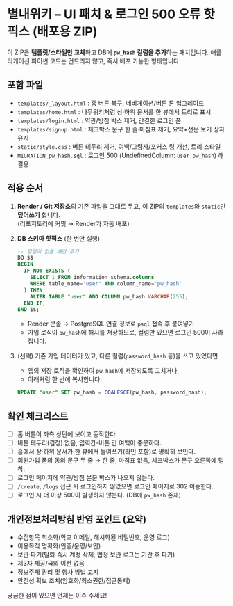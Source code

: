 # 별내위키 – UI 패치 & 로그인 500 오류 핫픽스 (배포용 ZIP)

이 ZIP은 **템플릿/스타일만 교체**하고 DB에 **`pw_hash` 컬럼을 추가**하는 패치입니다.
애플리케이션 파이썬 코드는 건드리지 않고, 즉시 배포 가능한 형태입니다.

## 포함 파일
- `templates/_layout.html` : 홈 버튼 복구, 네비게이션/버튼 톤 업그레이드
- `templates/home.html` : 나무위키처럼 상·하위 문서를 한 뷰에서 트리로 표시
- `templates/login.html` : 약관/방침 박스 제거, 간결한 로그인 폼
- `templates/signup.html` : 체크박스 문구 한 줄·마침표 제거, 요약+전문 보기 상자 유지
- `static/style.css` : 버튼 테두리 제거, 여백/그림자/포커스 링 개선, 트리 스타일
- `MIGRATION_pw_hash.sql` : 로그인 500 (UndefinedColumn: `user.pw_hash`) 해결용

## 적용 순서
1) **Render / Git 저장소**의 기존 파일을 그대로 두고, 이 ZIP의 `templates`와 `static`만 **덮어쓰기** 합니다.  
   (리포지토리에 커밋 → Render가 자동 배포)

2) **DB 스키마 핫픽스** (한 번만 실행)
   ```sql
   -- 컬럼이 없을 때만 추가
   DO $$
   BEGIN
     IF NOT EXISTS (
       SELECT 1 FROM information_schema.columns
       WHERE table_name='user' AND column_name='pw_hash'
     ) THEN
       ALTER TABLE "user" ADD COLUMN pw_hash VARCHAR(255);
     END IF;
   END $$;
   ```
   - Render 콘솔 → PostgreSQL 연결 정보로 `psql` 접속 후 붙여넣기
   - 가입 로직이 `pw_hash`에 해시를 저장하므로, 컬럼만 있으면 로그인 500이 사라집니다.

3) (선택) 기존 가입 데이터가 있고, 다른 컬럼(`password_hash` 등)을 쓰고 있었다면
   - 앱의 저장 로직을 확인하여 `pw_hash`에 저장되도록 고치거나,
   - 아래처럼 한 번에 복사합니다.
   ```sql
   UPDATE "user" SET pw_hash = COALESCE(pw_hash, password_hash);
   ```

## 확인 체크리스트
- [ ] 홈 버튼이 좌측 상단에 보이고 동작한다.
- [ ] 버튼 테두리(검정) 없음, 입력칸-버튼 간 여백이 충분하다.
- [ ] 홈에서 상·하위 문서가 한 뷰에서 들여쓰기(라인 포함)로 명확히 보인다.
- [ ] 회원가입 폼의 동의 문구 두 줄 → 한 줄, 마침표 없음, 체크박스가 문구 오른쪽에 밀착.
- [ ] 로그인 페이지에 약관/방침 본문 박스가 나오지 않는다.
- [ ] `/create`, `/logs` 접근 시 로그인하지 않았으면 로그인 페이지로 302 이동한다.
- [ ] 로그인 시 더 이상 500이 발생하지 않는다. (DB에 `pw_hash` 존재)

## 개인정보처리방침 반영 포인트 (요약)
- 수집항목 최소화(학교 이메일, 해시화된 비밀번호, 운영 로그)
- 이용목적 명확화(인증/운영/보안)
- 보관·파기(탈퇴 즉시 계정 삭제, 법정 보관 로그는 기간 후 파기)
- 제3자 제공/국외 이전 없음
- 정보주체 권리 및 행사 방법 고지
- 안전성 확보 조치(암호화/최소권한/접근통제)

궁금한 점이 있으면 언제든 이슈 주세요!
